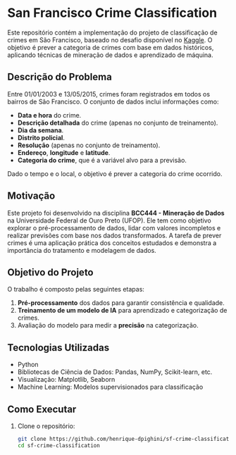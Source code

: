 # San Francisco Crime Classification  

Este repositório contém a implementação do projeto de classificação de crimes em São Francisco, baseado no desafio disponível no [Kaggle](https://www.kaggle.com/competitions/sf-crime/overview). O objetivo é prever a categoria de crimes com base em dados históricos, aplicando técnicas de mineração de dados e aprendizado de máquina.  

## Descrição do Problema  
Entre 01/01/2003 e 13/05/2015, crimes foram registrados em todos os bairros de São Francisco. O conjunto de dados inclui informações como:  
- **Data e hora** do crime.  
- **Descrição detalhada** do crime (apenas no conjunto de treinamento).  
- **Dia da semana**.  
- **Distrito policial**.  
- **Resolução** (apenas no conjunto de treinamento).  
- **Endereço**, **longitude** e **latitude**.  
- **Categoria do crime**, que é a variável alvo para a previsão.  

Dado o tempo e o local, o objetivo é prever a categoria do crime ocorrido.  

## Motivação  
Este projeto foi desenvolvido na disciplina **BCC444 - Mineração de Dados** na Universidade Federal de Ouro Preto (UFOP). Ele tem como objetivo explorar o pré-processamento de dados, lidar com valores incompletos e realizar previsões com base nos dados transformados. A tarefa de prever crimes é uma aplicação prática dos conceitos estudados e demonstra a importância do tratamento e modelagem de dados.  

## Objetivo do Projeto  
O trabalho é composto pelas seguintes etapas:  
1. **Pré-processamento** dos dados para garantir consistência e qualidade.  
2. **Treinamento de um modelo de IA** para aprendizado e categorização de crimes.  
3. Avaliação do modelo para medir a **precisão** na categorização.  

## Tecnologias Utilizadas  
- Python  
- Bibliotecas de Ciência de Dados: Pandas, NumPy, Scikit-learn, etc.  
- Visualização: Matplotlib, Seaborn  
- Machine Learning: Modelos supervisionados para classificação  

## Como Executar  
1. Clone o repositório:  
   ```bash
   git clone https://github.com/henrique-dpighini/sf-crime-classification.git
   cd sf-crime-classification

